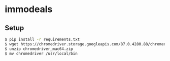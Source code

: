# immodeals


## Setup

```bash
$ pip install -r requirements.txt
$ wget https://chromedriver.storage.googleapis.com/87.0.4280.88/chromedriver_mac64.zip
$ unzip chromedriver_mac64.zip
$ mv chromedriver /usr/local/bin
```
